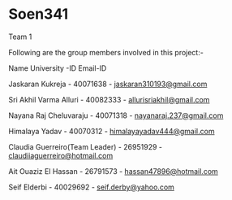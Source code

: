 # Soen341

Team 1

Following are the group members involved in this project:-

Name	University -ID	Email-ID

Jaskaran Kukreja -	40071638 -	jaskaran310193@gmail.com

Sri Akhil Varma Alluri -	40082333 - allurisriakhil@gmail.com

Nayana Raj Cheluvaraju	- 40071318 -	nayanaraj.237@gmail.com

Himalaya Yadav -	40070312 -	himalayayadav444@gmail.com

Claudia Guerreiro(Team Leader) -	26951929 -	claudiiaguerreiro@hotmail.com

Ait Ouaziz El Hassan -	26791573 -	hassan47896@hotmail.com

Seif Elderbi - 40029692 - seif.derby@yahoo.com
